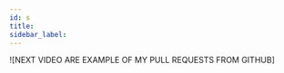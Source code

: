 ```yaml
---
id: s
title:
sidebar_label:
---
```





![NEXT VIDEO ARE EXAMPLE OF MY PULL REQUESTS FROM GITHUB]







<!--
"Working with forks"
"Creating a pull request"

"Allowing changes to a pull request branch created from a fork"

"Committing changes to a pull request branch created from a fork"

-->
